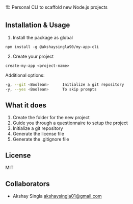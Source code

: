 
🏗 Personal CLI to  scaffold new Node.js projects

## Installation & Usage

1. Install the package as global
```
npm install -g @akshaysingla90/my-app-cli
```

2. Create your project
```
create-my-app <project-name>
```
Additional options:

```bash
-g, --git <Boolean>      Initialize a git repository         
-y, --yes <Boolean>      To skip prompts
```

## What it does

1. Create the folder for the new project
2. Guide you through a questionnaire to setup the project
3. Initialize a git repository
3. Generate the license file
4. Generate the .gitignore file



## License

MIT

## Collaborators

- Akshay Singla <akshaysingla01@gmail.com>


